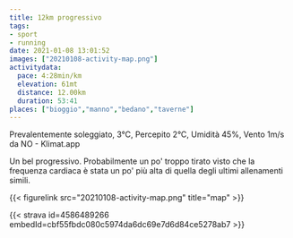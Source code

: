 ```yaml
---
title: 12km progressivo  
tags:
- sport
- running
date: 2021-01-08 13:01:52
images: ["20210108-activity-map.png"]
activitydata:
  pace: 4:28min/km
  elevation: 61mt
  distance: 12.00km
  duration: 53:41
places: ["bioggio","manno","bedano","taverne"]
---
```


Prevalentemente soleggiato, 3°C, Percepito 2°C, Umidità 45%, Vento 1m/s da NO - Klimat.app

<!--more-->

Un bel progressivo. Probabilmente un po' troppo tirato visto che la frequenza cardiaca è stata un po' più alta di quella degli ultimi allenamenti simili.


{{< figurelink src="20210108-activity-map.png" title="map" >}}


{{< strava id=4586489266 embedId=cbf55fbdc080c5974da6dc69e7d6d84ce5278ab7 >}}

